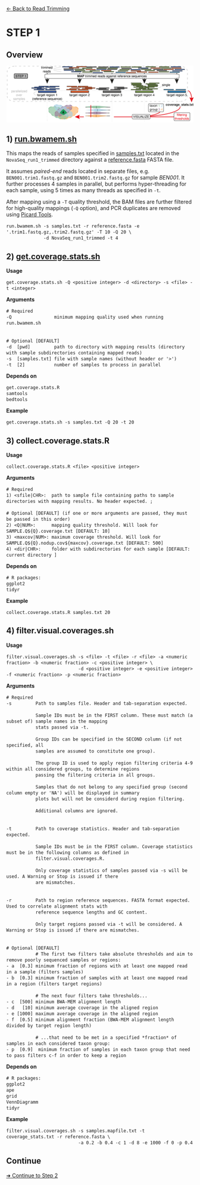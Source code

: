 [← Back to Read Trimming](Step0.2_Read_Trimming.md)


# STEP 1

## Overview
![Step.png](https://raw.githubusercontent.com/scrameri/CaptureAl/master/tutorial/CaptureAl_Step1.png)


## 1) [run.bwamem.sh](https://github.com/scrameri/CaptureAl/wiki/run.bwamem.sh)

This maps the reads of samples specified in [samples.txt](https://raw.githubusercontent.com/scrameri/CaptureAl/master/tutorial/data/samples.txt) located in the `NovaSeq_run1_trimmed` directory against a [reference.fasta](https://raw.githubusercontent.com/scrameri/CaptureAl/master/tutorial/data/reference.fasta) FASTA file.

It assumes *paired-end* reads located in separate files, e.g. `BEN001.trim1.fastq.gz` and `BEN001.trim2.fastq.gz` for sample *BEN001*. It further processes 4 samples in parallel, but performs hyper-threading for each sample, using 5 times as many threads as specified in `-t`.

After mapping using a `-T` quality threshold, the BAM files are further filtered for high-quality mappings (`-Q` option), and PCR duplicates are removed using [Picard Tools](https://broadinstitute.github.io/picard/).

```
run.bwamem.sh -s samples.txt -r reference.fasta -e '.trim1.fastq.gz,.trim2.fastq.gz' -T 10 -Q 20 \
              -d NovaSeq_run1_trimmed -t 4
```

## 2) [get.coverage.stats.sh](https://github.com/scrameri/CaptureAl/wiki/get.coverage.stats.sh)

**Usage**
```
get.coverage.stats.sh -Q <positive integer> -d <directory> -s <file> -t <integer>
```

**Arguments**
```
# Required
-Q                minimum mapping quality used when running run.bwamem.sh 


# Optional [DEFAULT]
-d  [pwd]         path to directory with mapping results (directory with sample subdirectories containing mapped reads)
-s  [samples.txt] file with sample names (without header or '>')
-t  [2]           number of samples to process in parallel

```

**Depends on**
```
get.coverage.stats.R
samtools
bedtools
```


**Example**
```
get.coverage.stats.sh -s samples.txt -Q 20 -t 20
```

## 3) collect.coverage.stats.R

**Usage**
```
collect.coverage.stats.R <file> <positive integer>
```

**Arguments**
```
# Required
1) <sfile|CHR>:  path to sample file containing paths to sample directories with mapping results. No header expected. ;

# Optional [DEFAULT] (if one or more arguments are passed, they must be passed in this order)
2) <Q|NUM>:      mapping quality threshold. Will look for SAMPLE.Q${Q}.coverage.txt [DEFAULT: 10]
3) <maxcov|NUM>: maximum coverage threshold. Will look for SAMPLE.Q${Q}.nodup.cov${maxcov}.coverage.txt [DEFAULT: 500]
4) <dir|CHR>:    folder with subdirectories for each sample [DEFAULT: current directory ]
```

**Depends on**
```
# R packages:
ggplot2
tidyr
```


**Example**
```
collect.coverage.stats.R samples.txt 20
```


## 4) filter.visual.coverages.sh

**Usage**
```
filter.visual.coverages.sh -s <file> -t <file> -r <file> -a <numeric fraction> -b <numeric fraction> -c <positive integer> \
                           -d <positive integer> -e <positive integer> -f <numeric fraction> -p <numeric fraction>
```

**Arguments**
```
# Required
-s         Path to samples file. Header and tab-separation expected.
          
           Sample IDs must be in the FIRST column. These must match (a subset of) sample names in the mapping 
           stats passed via -t.
          
           Group IDs can be specified in the SECOND column (if not specified, all 
           samples are assumed to constitute one group).
          
           The group ID is used to apply region filtering criteria 4-9 within all considered groups, to determine regions
           passing the filtering criteria in all groups.
          
           Samples that do not belong to any specified group (second column empty or 'NA') will be displayed in summary
           plots but will not be considerd during region filtering. 
          
           Additional columns are ignored.
          
          
-t         Path to coverage statistics. Header and tab-separation expected.

           Sample IDs must be in the FIRST column. Coverage statistics must be in the following columns as defined in
           filter.visual.coverages.R.
          
           Only coverage statistics of samples passed via -s will be used. A Warning or Stop is issued if there
           are mismatches.
          

-r         Path to region reference sequences. FASTA format expected. Used to correlate alignment stats with 
           reference sequence lengths and GC content.
          
           Only target regions passed via -t will be considered. A Warning or Stop is issued if there are mismatches.


# Optional [DEFAULT]
           # The first two filters take absolute thresholds and aim to remove poorly sequenced samples or regions:
- a  [0.3] minimum fraction of regions with at least one mapped read in a sample (filters samples)
- b  [0.3] minimum fraction of samples with at least one mapped read in a region (filters target regions)
 
           # The next four filters take thresholds...
- c  [500] minimum BWA-MEM alignment length
- d   [10] minimum average coverage in the aligned region
- e [1000] maximum average coverage in the aligned region
- f  [0.5] minimum alignment fraction (BWA-MEM alignment length divided by target region length)

           # ...that need to be met in a specified *fraction* of samples in each considered taxon group:
- p  [0.9]  minimum fraction of samples in each taxon group that need to pass filters c-f in order to keep a region

```

**Depends on**
```
# R packages:
ggplot2
ape
grid
VennDiagramm
tidyr
```


**Example**
```
filter.visual.coverages.sh -s samples.mapfile.txt -t coverage_stats.txt -r reference.fasta \
                           -a 0.2 -b 0.4 -c 1 -d 8 -e 1000 -f 0 -p 0.4
```

## Continue
[➜ Continue to Step 2](Step2_Sequence_Assembly.md)
